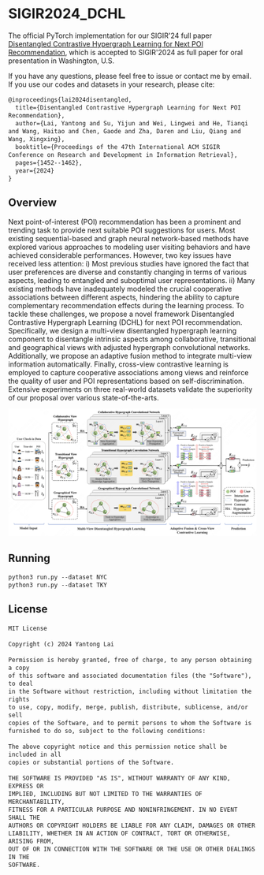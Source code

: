 # SIGIR2024_DCHL

The official PyTorch implementation for our SIGIR'24 full paper [Disentangled Contrastive Hypergraph Learning for Next POI Recommendation](https://www.researchgate.net/profile/Yantong_Lai2/publication/382203855_Disentangled_Contrastive_Hypergraph_Learning_for_Next_POI_Recommendation/links/66a3557a4433ad480e7b47ca/Disentangled-Contrastive-Hypergraph-Learning-for-Next-POI-Recommendation.pdf), which is accepted to SIGIR'2024 as full paper for oral presentation in Washington, U.S.

If you have any questions, please feel free to issue or contact me by email. If you use our codes and datasets in your research, please cite:
```
@inproceedings{lai2024disentangled,
  title={Disentangled Contrastive Hypergraph Learning for Next POI Recommendation},
  author={Lai, Yantong and Su, Yijun and Wei, Lingwei and He, Tianqi and Wang, Haitao and Chen, Gaode and Zha, Daren and Liu, Qiang and Wang, Xingxing},
  booktitle={Proceedings of the 47th International ACM SIGIR Conference on Research and Development in Information Retrieval},
  pages={1452--1462},
  year={2024}
}
```


## Overview
Next point-of-interest (POI) recommendation has been a prominent and trending task to provide next suitable POI suggestions for users. Most existing sequential-based and graph neural network-based methods have explored various approaches to modeling user visiting behaviors and have achieved considerable performances. However, two key issues have received less attention: i) Most previous studies have ignored the fact that user preferences are diverse and constantly changing in terms of various aspects, leading to entangled and suboptimal user representations. ii) Many existing methods have inadequately modeled the crucial cooperative associations between different aspects, hindering the ability to capture complementary recommendation effects during the learning process. To tackle these challenges, we propose a novel framework Disentangled Contrastive Hypergraph Learning (DCHL) for next POI recommendation. Specifically, we design a multi-view disentangled hypergraph learning component to disentangle intrinsic aspects among collaborative, transitional and geographical views with adjusted hypergraph convolutional networks. Additionally, we propose an adaptive fusion method to integrate multi-view information automatically. Finally, cross-view contrastive learning is employed to capture cooperative associations among views and reinforce the quality of user and POI representations based on self-discrimination. Extensive experiments on three real-world datasets validate the superiority of our proposal over various state-of-the-arts.

![DCHL Model](./img/DCHL.png)


## Running
```
python3 run.py --dataset NYC
python3 run.py --dataset TKY
```


## License
```
MIT License

Copyright (c) 2024 Yantong Lai

Permission is hereby granted, free of charge, to any person obtaining a copy
of this software and associated documentation files (the "Software"), to deal
in the Software without restriction, including without limitation the rights
to use, copy, modify, merge, publish, distribute, sublicense, and/or sell
copies of the Software, and to permit persons to whom the Software is
furnished to do so, subject to the following conditions:

The above copyright notice and this permission notice shall be included in all
copies or substantial portions of the Software.

THE SOFTWARE IS PROVIDED "AS IS", WITHOUT WARRANTY OF ANY KIND, EXPRESS OR
IMPLIED, INCLUDING BUT NOT LIMITED TO THE WARRANTIES OF MERCHANTABILITY,
FITNESS FOR A PARTICULAR PURPOSE AND NONINFRINGEMENT. IN NO EVENT SHALL THE
AUTHORS OR COPYRIGHT HOLDERS BE LIABLE FOR ANY CLAIM, DAMAGES OR OTHER
LIABILITY, WHETHER IN AN ACTION OF CONTRACT, TORT OR OTHERWISE, ARISING FROM,
OUT OF OR IN CONNECTION WITH THE SOFTWARE OR THE USE OR OTHER DEALINGS IN THE
SOFTWARE.
```

